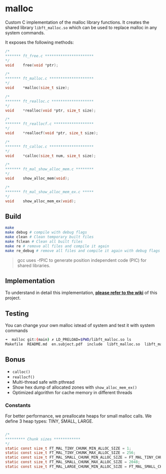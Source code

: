 # malloc

Custom C implementation of the malloc library functions. It creates the shared library `libft_malloc.so` which can be used to replace malloc in any system commands.

It exposes the following methods:

```c
/*
******* ft_free.c **********************
*/
void	free(void *ptr);

/*
******* ft_malloc.c ********************
*/
void	*malloc(size_t size);

/*
******* ft_realloc.c *******************
*/
void	*realloc(void *ptr, size_t size);

/*
******* ft_reallocf.c ******************
*/
void	*reallocf(void *ptr, size_t size);

/*
******* ft_calloc.c ********************
*/
void	*calloc(size_t num, size_t size);

/*
******* ft_mal_show_alloc_mem.c ********
*/
void	show_alloc_mem(void);

/*
******* ft_mal_show_alloc_mem_ex.c *****
*/
void	show_alloc_mem_ex(void);
```

## Build

```bash
make
make debug # compile with debug flags
make clean # Clean temporary built files
make fclean # Clean all built files
make re # remove all files and compile it again
make re_debug # remove all files and compile it again with debug flags
```

> gcc uses -fPIC to generate position independent code (PIC) for shared libraries.

## Implementation

To understand in detail this implementation, [**please refer to the wiki**](https://github.com/fica99/malloc/wiki) of this project.

## Testing

You can change your own malloc istead of system and test it with system commands

```bash
➜  malloc git:(main) ✗ LD_PRELOAD=$PWD/libft_malloc.so ls
Makefile  README.md  en.subject.pdf  include  libft_malloc.so  libft_malloc_x86_64.so  libftprintf  src  tmp
```

## Bonus

- `calloc()`
- `reallocf()`
- Multi-thread safe with pthread
- Show hex dump of allocated zones with `show_alloc_mem_ex()`
- Optimized algorithm for cache memory in different threads

### Constants

For better performance, we preallocate heaps for small malloc calls. We define 3 heap types: TINY, SMALL, LARGE.

```c

/*
********* Chunk sizes ************
*/
static const size_t FT_MAL_TINY_CHUNK_MIN_ALLOC_SIZE = 1;
static const size_t FT_MAL_TINY_CHUNK_MAX_ALLOC_SIZE = 256;
static const size_t FT_MAL_SMALL_CHUNK_MIN_ALLOC_SIZE = FT_MAL_TINY_CHUNK_MAX_ALLOC_SIZE + 1;
static const size_t FT_MAL_SMALL_CHUNK_MAX_ALLOC_SIZE = 2048;
static const size_t FT_MAL_LARGE_CHUNK_MIN_ALLOC_SIZE = FT_MAL_SMALL_CHUNK_MAX_ALLOC_SIZE + 1;
```
